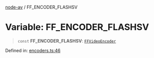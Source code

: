 [node-av](../globals.md) / FF\_ENCODER\_FLASHSV

# Variable: FF\_ENCODER\_FLASHSV

> `const` **FF\_ENCODER\_FLASHSV**: [`FFVideoEncoder`](../type-aliases/FFVideoEncoder.md)

Defined in: [encoders.ts:46](https://github.com/seydx/av/blob/f8631fc881b394300b1479f511d55cf1c370a87f/src/constants/encoders.ts#L46)
